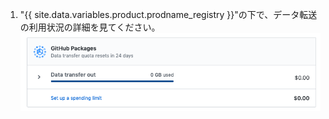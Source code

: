 1. "{{ site.data.variables.product.prodname_registry }}"の下で、データ転送の利用状況の詳細を見てください。 ![データ転送の利用状況の詳細](/assets/images/help/billing/packages-data.png)
